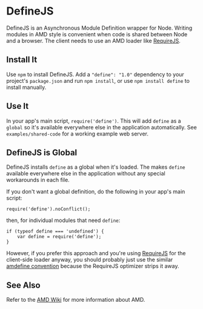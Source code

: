 # DefineJS #

DefineJS is an Asynchronous Module Definition wrapper for
Node. Writing modules in AMD style is convenient when code is shared
between Node and a browser. The client needs to use an AMD loader like
[RequireJS][0].


## Install It ##

Use `npm` to install DefineJS. Add a `"define": "1.0"` dependency to
your project's `package.json` and run `npm install`, or use `npm
install define` to install manually.


## Use It ##

In your app's main script, `require('define')`. This will add `define`
as a `global` so it's available everywhere else in the application
automatically. See `examples/shared-code` for a working example web
server.


## DefineJS is Global ##

DefineJS installs `define` as a global when it's loaded. The makes
`define` available everywhere else in the application without any
special workarounds in each file.

If you don't want a global definition, do the following in your app's
main script:

    require('define').noConflict();

then, for individual modules that need `define`:

    if (typeof define === 'undefined') {
        var define = require('define');
    }

However, if you prefer this approach and you're using [RequireJS][0]
for the client-side loader anyway, you should probably just use the
similar [amdefine convention][1] because the RequireJS optimizer
strips it away.


## See Also ##

Refer to the [AMD Wiki][1] for more information about AMD.

[0]: http://requirejs.org/
[1]: http://requirejs.org/docs/node.html#nodeModules
[2]: https://github.com/amdjs/amdjs-api/wiki/AMD
